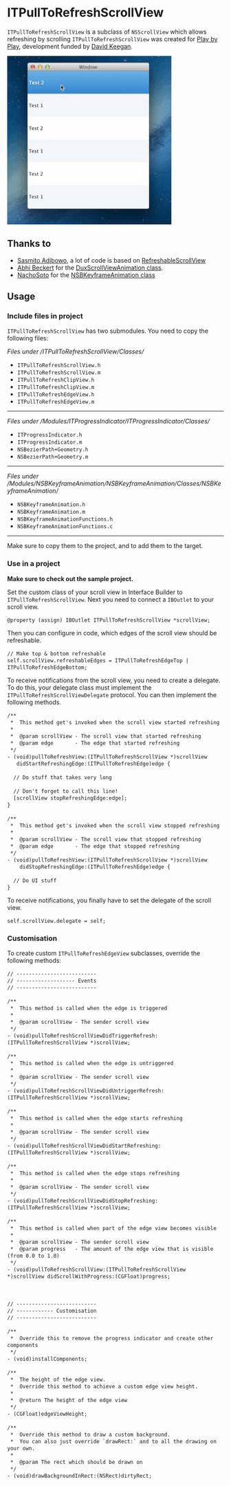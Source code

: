 ITPullToRefreshScrollView
=========================

`ITPullToRefreshScrollView` is a subclass of `NSScrollView` which allows refreshing by scrolling
`ITPullToRefreshScrollView` was created for [Play by Play](http://playbyplayapp.com), development funded by [David Keegan](http://davidkeegan.com).

![](./demo.gif)


Thanks to
---------

- [Sasmito Adibowo](https://github.com/adib), a lot of code is based on [RefreshableScrollView](https://github.com/adib/RefreshableScrollView)
- [Abhi Beckert](https://github.com/abhibeckert) for the [DuxScrollViewAnimation class](https://github.com/abhibeckert/Dux/blob/master/Dux/DuxScrollViewAnimation.m).
- [NachoSoto](https://github.com/NachoSoto) for the [NSBKeyframeAnimation class](https://github.com/NachoSoto/NSBKeyframeAnimation)


Usage
-----

### Include files in project

`ITPullToRefreshScrollView` has two submodules.
You need to copy the following files:

*Files under /ITPullToRefreshScrollView/Classes/*

* `ITPullToRefreshScrollView.h`
* `ITPullToRefreshScrollView.m`
* `ITPullToRefreshClipView.h`
* `ITPullToRefreshClipView.m`
* `ITPullToRefreshEdgeView.h`
* `ITPullToRefreshEdgeView.m`

-----------

*Files under /Modules/ITProgressIndicator/ITProgressIndicator/Classes/*

* `ITProgressIndicator.h`
* `ITProgressIndicator.m`
* `NSBezierPath+Geometry.h`
* `NSBezierPath+Geometry.m`

-----------

*Files under /Modules/NSBKeyframeAnimation/NSBKeyframeAnimation/Classes/NSBKeyframeAnimation/*

* `NSBKeyframeAnimation.h`
* `NSBKeyframeAnimation.m`
* `NSBKeyframeAnimationFunctions.h`
* `NSBKeyframeAnimationFunctions.c`

-----------

Make sure to copy them to the project, and to add them to the target.


### Use in a project

**Make sure to check out the sample project.**

Set the custom class of your scroll view in Interface Builder to `ITPullToRefreshScrollView`.
Next you need to connect a `IBOutlet` to your scroll view.
``` objc
@property (assign) IBOutlet ITPullToRefreshScrollView *scrollView;
```

Then you can configure in code, which edges of the scroll view should be refreshable.
``` objc
// Make top & bottom refreshable
self.scrollView.refreshableEdges = ITPullToRefreshEdgeTop | ITPullToRefreshEdgeBottom;
```

To receive notifications from the scroll view, you need to create a delegate.
To do this, your delegate class must implement the `ITPullToRefreshScrollViewDelegate` protocol.
You can then implement the following methods.
``` objc
/**
 *  This method get's invoked when the scroll view started refreshing
 *
 *  @param scrollView - The scroll view that started refreshing
 *  @param edge       - The edge that started refreshing
 */
- (void)pullToRefreshView:(ITPullToRefreshScrollView *)scrollView
   didStartRefreshingEdge:(ITPullToRefreshEdge)edge {

  // Do stuff that takes very long
  
  // Don't forget to call this line!
  [scrollView stopRefreshingEdge:edge];
}

/**
 *  This method get's invoked when the scroll view stopped refreshing
 *
 *  @param scrollView - The scroll view that stopped refreshing
 *  @param edge       - The edge that stopped refreshing
 */
- (void)pullToRefreshView:(ITPullToRefreshScrollView *)scrollView
    didStopRefreshingEdge:(ITPullToRefreshEdge)edge {

  // Do UI stuff
}
```

To receive notifications, you finally have to set the delegate of the scroll view.
``` objc
self.scrollView.delegate = self;
```

### Customisation

To create custom `ITPullToRefreshEdgeView` subclasses, override the following methods:

``` objc
// --------------------------
// ------------------- Events
// --------------------------

/**
 *  This method is called when the edge is triggered
 *
 *  @param scrollView - The sender scroll view
 */
- (void)pullToRefreshScrollViewDidTriggerRefresh:(ITPullToRefreshScrollView *)scrollView;

/**
 *  This method is called when the edge is untriggered
 *
 *  @param scrollView - The sender scroll view
 */
- (void)pullToRefreshScrollViewDidUntriggerRefresh:(ITPullToRefreshScrollView *)scrollView;

/**
 *  This method is called when the edge starts refreshing
 *
 *  @param scrollView - The sender scroll view
 */
- (void)pullToRefreshScrollViewDidStartRefreshing:(ITPullToRefreshScrollView *)scrollView;

/**
 *  This method is called when the edge stops refreshing
 *
 *  @param scrollView - The sender scroll view
 */
- (void)pullToRefreshScrollViewDidStopRefreshing:(ITPullToRefreshScrollView *)scrollView;

/**
 *  This method is called when part of the edge view becomes visible
 *
 *  @param scrollView - The sender scroll view
 *  @param progress   - The amount of the edge view that is visible (from 0.0 to 1.0)
 */
- (void)pullToRefreshScrollView:(ITPullToRefreshScrollView *)scrollView didScrollWithProgress:(CGFloat)progress;



// --------------------------
// ------------ Customisation
// --------------------------

/**
 *  Override this to remove the progress indicator and create other components
 */
- (void)installComponents;

/**
 *  The height of the edge view.
 *  Override this method to achieve a custom edge view height.
 *
 *  @return The height of the edge view
 */
- (CGFloat)edgeViewHeight;

/**
 *  Override this method to draw a custom background.
 *  You can also just override `drawRect:` and to all the drawing on your own.
 *
 *  @param The rect which should be drawn on
 */
- (void)drawBackgroundInRect:(NSRect)dirtyRect;
```
